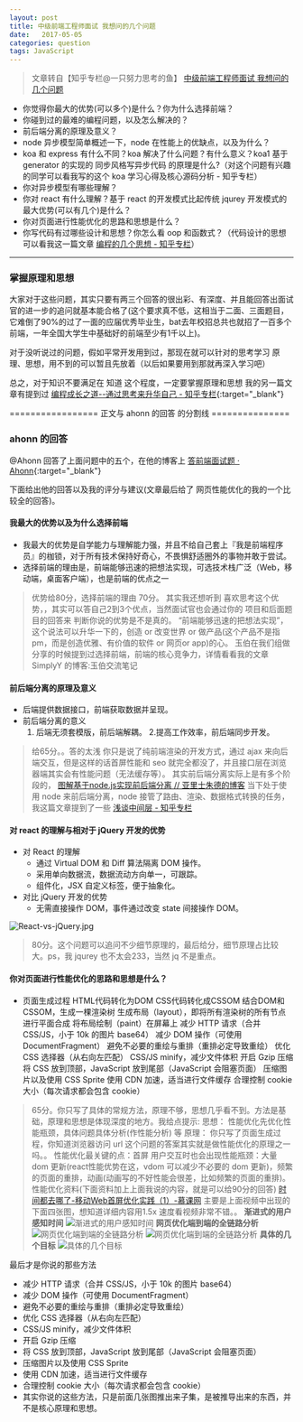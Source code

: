 ```yaml
---
layout: post
title: 中级前端工程师面试 我想问的几个问题
date:   2017-05-05
categories: question
tags: JavaScript
---
```


> 文章转自【知乎专栏@一只努力思考的鱼】 [中级前端工程师面试 我想问的几个问题](https://zhuanlan.zhihu.com/p/25701897)

- 你觉得你最大的优势(可以多个)是什么？你为什么选择前端？
- 你碰到过的最难的编程问题，以及怎么解决的？
- 前后端分离的原理及意义？
- node 异步模型简单概述一下，node 在性能上的优缺点，以及为什么？
- koa 和 express 有什么不同？koa 解决了什么问题？有什么意义？koa1 基于 generator 的实现的 同步风格写异步代码 的原理是什么?（对这个问题有兴趣的同学可以看我写的这个 koa 学习心得及核心源码分析 - 知乎专栏）
- 你对异步模型有哪些理解？
- 你对 react 有什么理解？基于 react 的开发模式比起传统 jqurey 开发模式的最大优势(可以有几个)是什么？
- 你对页面进行性能优化的思路和思想是什么？
- 你写代码有过哪些设计和思想？你怎么看 oop 和函数式？（代码设计的思想可以看我这一篇文章 [编程的几个思想 - 知乎专栏](https://zhuanlan.zhihu.com/p/25288280?refer=c_71724660)）

---

### 掌握原理和思想

大家对于这些问题，其实只要有两三个回答的很出彩、有深度、并且能回答出面试官的进一步的追问就基本能合格了(这个要求真不低，这相当于二面、三面题目，它难倒了90%的过了一面的应届优秀毕业生，bat去年校招总共也就招了一百多个前端，一年全国大学生中基础好的前端至少有1千以上)。

对于没听说过的问题，假如平常开发用到过，那现在就可以针对的思考学习 原理、思想，用不到的可以暂且先放着（以后如果要用到那就再深入学习吧）

总之，对于知识不要满足在 知道 这个程度，一定要掌握原理和思想 我的另一篇文章有提到过 [编程成长之道--通过思考来升华自己 - 知乎专栏](https://zhuanlan.zhihu.com/p/25543529?refer=c_71724660){:target="_blank"}

================= 正文与 ahonn 的回答 的分割线 ===============

### ahonn 的回答

@Ahonn 回答了上面问题中的五个，在他的博客上 [答前端面试题 · Ahonn](http://www.ahonn.me/2017/03/11/answer-front-end-questions/){:target="_blank"}

下面给出他的回答以及我的评分与建议(文章最后给了 网页性能优化的我的一个比较全的回答)。


#### 我最大的优势以及为什么选择前端

+ 我最大的优势是自学能力与理解能力强，并且不给自己套上『我是前端程序员』的枷锁，对于所有技术保持好奇心，不畏惧舒适圈外的事物并敢于尝试。
+ 选择前端的理由是，前端能够迅速的把想法实现，可选技术栈广泛（Web，移动端，桌面客户端），也是前端的优点之一

> 优势给80分，选择前端的理由 70分。
> 其实我还想听到 喜欢思考这个优势，，其实可以答自己2到3个优点，当然面试官也会通过你的 项目和后面题目的回答来 判断你说的优势是不是真的。
> “前端能够迅速的把想法实现”，这个说法可以升华一下的，创造 or 改变世界 or 做产品(这个产品不是指 pm，而是创造优雅、有价值的软件 or 网页or app)的心。
> 玉伯在我们组做分享的时候提到过选择前端，前端的核心竞争力，详情看看我的文章 SimplyY 的博客:玉伯交流笔记

#### 前后端分离的原理及意义

+ 后端提供数据接口，前端获取数据并呈现。
+ 前后端分离的意义
    1. 后端无须套模版，前后端解耦。
    2.提高工作效率，前后端同步开发。

> 给65分。。答的太浅
> 你只是说了纯前端渲染的开发方式，通过 ajax 来向后端交互，但是这样的话首屏性能和 seo 就完全都没了，并且接口层在浏览器端其实会有性能问题（无法缓存等）。
> 其实前后端分离实际上是有多个阶段的， [图解基于node.js实现前后端分离 // 亚里士朱德的博客](http://link.zhihu.com/?target=http%3A//yalishizhude.github.io/2016/04/19/front-back-separation/)
> 当下处于使用 node 来前后端分离，node 接管了路由、渲染、数据格式转换的任务，我这篇文章提到了一些 [浅谈中间层 - 知乎专栏](https://zhuanlan.zhihu.com/p/24907723)


#### 对 react 的理解与相对于 jQuery 开发的优势

+ 对 React 的理解
    - 通过 Virtual DOM 和 Diff 算法隔离 DOM 操作。
    - 采用单向数据流，数据流动方向单一，可跟踪。
    - 组件化，JSX 自定义标签，便于抽象化。
+ 对比 jQuery 开发的优势
    - 无需直接操作 DOM，事件通过改变 state 间接操作 DOM。

![React-vs-jQuery.jpg](../../images/re/React-vs-jQuery.jpg)

> 80分。这个问题可以追问不少细节原理的，最后给分，细节原理占比较大。ps，我 jqurey 也不太会233，当然 jq 不是重点。

#### 你对页面进行性能优化的思路和思想是什么？
+ 页面生成过程
    HTML代码转化为DOM
    CSS代码转化成CSSOM
    结合DOM和CSSOM，生成一棵渲染树
    生成布局（layout），即将所有渲染树的所有节点进行平面合成
    将布局绘制（paint）在屏幕上
    减少 HTTP 请求（合并 CSS/JS，小于 10k 的图片 base64）
    减少 DOM 操作（可使用 DocumentFragment）
    避免不必要的重绘与重排（重排必定导致重绘）
    优化 CSS 选择器（从右向左匹配）
    CSS/JS minify，减少文件体积
    开启 Gzip 压缩
    将 CSS 放到顶部，JavaScript 放到尾部（JavaScript 会阻塞页面）
    压缩图片以及使用 CSS Sprite
    使用 CDN 加速，适当进行文件缓存
    合理控制 cookie 大小（每次请求都会包含 cookie）

> 65分。你只写了具体的常规方法，原理不够，思想几乎看不到。方法是基础，原理和思想是体现深度的地方。我给点提示:
> 思想： 性能优化先优化性能瓶颈，具体问题具体分析(作性能分析) 等
> 原理： 你只写了页面生成过程，你知道浏览器访问 url 这个问题的答案其实就是做性能优化的原理之一吗。。
> 性能优化最关键的点：首屏
> 用户交互时也会出现性能瓶颈：大量 dom 更新(react性能优势在这，vdom 可以减少不必要的 dom 更新)，频繁的页面的重排，动画(动画写的不好性能会很差，比如频繁的页面的重排)。
> 性能优化资料(下面资料加上上面我说的内容，就是可以给90分的回答)
> [时间都去哪了-移动Web首屏优化实践（1）-慕课网](http://link.zhihu.com/?target=http%3A//www.imooc.com/video/10771)
> 主要是上面视频中出现的下面四张图，想知道详细内容用1.5x 速度看视频非常不错。。
> __渐进式的用户感知时间__
> ![渐进式的用户感知时间](../../images/re/2017050501.png)
> __网页优化端到端的全链路分析__
> ![网页优化端到端的全链路分析](../../images/re/2017050502.png)
> ![网页优化端到端的全链路分析](../../images/re/2017050503.png)
> __具体的几个目标__
> ![具体的几个目标](../../images/re/2017050504.png)

最后才是你说的那些方法

+ 减少 HTTP 请求（合并 CSS/JS，小于 10k 的图片 base64）
+ 减少 DOM 操作（可使用 DocumentFragment）
+ 避免不必要的重绘与重排（重排必定导致重绘）
+ 优化 CSS 选择器（从右向左匹配）
+ CSS/JS minify，减少文件体积
+ 开启 Gzip 压缩
+ 将 CSS 放到顶部，JavaScript 放到尾部（JavaScript 会阻塞页面）
+ 压缩图片以及使用 CSS Sprite
+ 使用 CDN 加速，适当进行文件缓存
+ 合理控制 cookie 大小（每次请求都会包含 cookie）
+ 其实你说的这些方法，只是前面几张图推出来子集，是被推导出来的东西，并不是核心原理和思想。